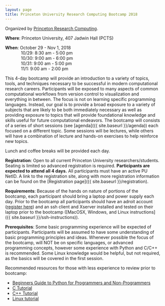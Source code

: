 ```yaml
---
layout: page
title: Princeton University Research Computing Bootcamp 2018
---
```


Organized by [Princeton Research Computing](https://www.princeton.edu/researchcomputing).

**Where**: Princeton University, 407 Jadwin Hall (PCTS)

**When**: October 29 - Nov 1, 2018  
&nbsp;&nbsp;&nbsp;&nbsp;&nbsp;&nbsp;&nbsp;&nbsp;&nbsp;&nbsp;&nbsp;&nbsp;          10/29: 8:30 am - 5:00 pm  
&nbsp;&nbsp;&nbsp;&nbsp;&nbsp;&nbsp;&nbsp;&nbsp;&nbsp;&nbsp;&nbsp;&nbsp;          10/30: 9:00 am - 6:00 pm  
&nbsp;&nbsp;&nbsp;&nbsp;&nbsp;&nbsp;&nbsp;&nbsp;&nbsp;&nbsp;&nbsp;&nbsp;          10/31: 9:00 am - 5:00 pm  
&nbsp;&nbsp;&nbsp;&nbsp;&nbsp;&nbsp;&nbsp;&nbsp;&nbsp;&nbsp;&nbsp;&nbsp;          11/1: 9:00 am - 2:00 pm  

This 4-day bootcamp will provide an introduction to a variety of topics, tools, and techniques necessary to be successful in modern computational research careers.  Participants will be exposed to many aspects of common computational workflows from version control to visualization and everything in between. The focus is not on learning specific programming languages.  Instead, our goal is to provide a broad exposure to a variety of subjects that are likely to be both immediately necessary as well as providing exposure to topics that will provide foundational knowledge and skills useful for future computational endeavors.   The bootcamp will consists of a series of short sessions (see [agenda]({{ site.baseurl }}/agenda)) each focused on a different topic.  Some sessions will be lectures, while others will have a combination of lecture and hands-on exercises to help reinforce new topics.

Lunch and coffee breaks will be provided each day.

**Registration**: Open to all current Princeton University researchers/students. Seating is limited so advanced registration is required. **Participants are expected to attend all 4 days.** All participants must have an active PU NetID. A link to the registration site, along with more registration information can be found on the [Registration page]({{ site.baseurl }}/registration).

**Requirements**: Because of the hands on nature of portions of the bootcamp, each participant should bring a laptop and power supply each day.  Prior to the bootcamp all participants should have an adroit account ([register here](https://forms.rc.princeton.edu/registration/?q=adroit)) and an ssh client and Xserver installed and tested on their laptop prior to the bootcamp ([MacOSX, Windows, and Linux instructions]({{ site.baseurl }}/ssh-instructions)).

**Prerequisites**: Some basic programming experience will be expected of participants.  Participants will be assumed to have some understanding of basic programming principles and ideas.  Whenever possible the focus of the bootcamp, will NOT be on specific languages, or advanced programming concepts, however some experience with Python and C/C++ is recommended. Some Linux knowledge would be helpful, but not required, as the basics will be covered in the first session.

Recommended resources for those with less experience to review prior to bootcamp:

* [Beginners Guide to Python for Programmers and Non-Programmers](https://wiki.python.org/moin/BeginnersGuide)
* [C Tutorial](https://www.cprogramming.com/tutorial/c-tutorial.html)
* [C++ Tutorial](https://www.cprogramming.com/tutorial/c++-tutorial.html)
* [Linux tutorial](https://ryanstutorials.net/linuxtutorial)
